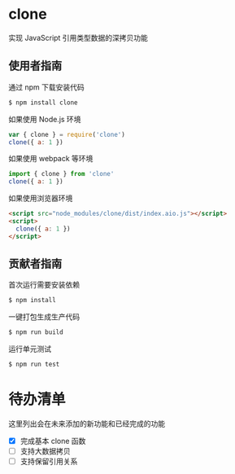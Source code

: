 # clone

实现 JavaScript 引用类型数据的深拷贝功能

## 使用者指南

通过 npm 下载安装代码

```bash
$ npm install clone
```

如果使用 Node.js 环境

```js
var { clone } = require('clone')
clone({ a: 1 })
```

如果使用 webpack 等环境

```js
import { clone } from 'clone'
clone({ a: 1 })
```

如果使用浏览器环境

```html
<script src="node_modules/clone/dist/index.aio.js"></script>
<script>
  clone({ a: 1 })
</script>
```

## 贡献者指南

首次运行需要安装依赖

```bash
$ npm install
```

一键打包生成生产代码

```bash
$ npm run build
```

运行单元测试

```bash
$ npm run test
```

# 待办清单

这里列出会在未来添加的新功能和已经完成的功能

- [x] 完成基本 clone 函数
- [ ] 支持大数据拷贝
- [ ] 支持保留引用关系
